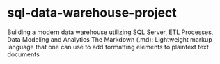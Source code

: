 # sql-data-warehouse-project
Building a modern data warehouse utilizing SQL Server, ETL Processes, Data Modeling and Analytics
The Markdown (.md): Lightweight markup language that one can use to add formatting elements to plaintext text documents
